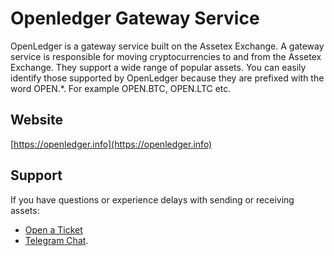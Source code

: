 # Openledger Gateway Service

OpenLedger is a gateway service built on the Assetex Exchange. A gateway service is responsible for moving cryptocurrencies to and from the Assetex Exchange. They support a wide range of popular assets. You can easily identify those supported by OpenLedger because they are prefixed with the word OPEN.*. For example OPEN.BTC, OPEN.LTC etc.

## Website
[https://openledger.info](https://openledger.info)

## Support
If you have questions or experience delays with sending or receiving assets: 
- [Open a Ticket](https://openledger.freshdesk.com/support/home)
- [Telegram Chat](https://t.me/OpenLedgerDC).
